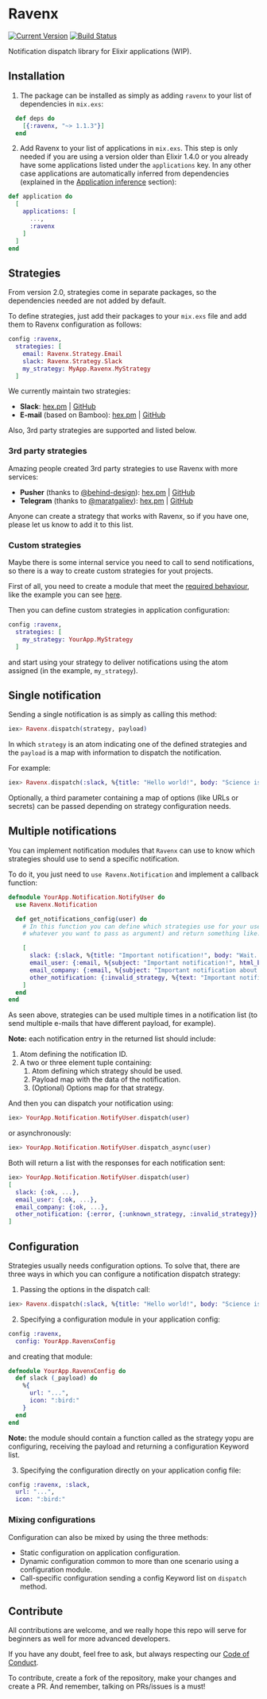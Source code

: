 # Ravenx


[![Current Version](https://img.shields.io/hexpm/v/ravenx.svg)](https://hex.pm/packages/ravenx)
[![Build Status](https://travis-ci.org/acutario/ravenx.svg?branch=master)](https://travis-ci.org/acutario/ravenx)

Notification dispatch library for Elixir applications (WIP).

## Installation

1. The package can be installed as simply as adding `ravenx` to your list of dependencies in `mix.exs`:

```elixir
  def deps do
    [{:ravenx, "~> 1.1.3"}]
  end
```

2. Add Ravenx to your list of applications in `mix.exs`. This step is only needed if you are using a version older than Elixir 1.4.0 or you already have some applications listed under the `applications` key. In any other case applications are automatically inferred from dependencies (explained in the [Application inference](http://elixir-lang.github.io/blog/2017/01/05/elixir-v1-4-0-released/) section):

```elixir
def application do
  [
    applications: [
      ...,
      :ravenx
    ]
  ]
end
```

## Strategies

From version 2.0, strategies come in separate packages, so the dependencies
needed are not added by default.

To define strategies, just add their packages to your `mix.exs` file and add
them to Ravenx configuration as follows:

```elixir
config :ravenx,
  strategies: [
    email: Ravenx.Strategy.Email
    slack: Ravenx.Strategy.Slack
    my_strategy: MyApp.Ravenx.MyStrategy
  ]
```

We currently maintain two strategies:

* **Slack**: [hex.pm](https://hex.pm/packages/ravenx_slack) | [GitHub](https://github.com/acutario/ravenx_slack)
* **E-mail** (based on Bamboo): [hex.pm](https://hex.pm/packages/ravenx_email) | [GitHub](https://github.com/acutario/ravenx_email)

Also, 3rd party strategies are supported and listed below.

### 3rd party strategies

Amazing people created 3rd party strategies to use Ravenx with more services:

* **Pusher** (thanks to [@behind-design](https://github.com/behind-design)): [hex.pm](https://hex.pm/packages/ravenx_pusher) | [GitHub](https://github.com/behind-design/ravenx-pusher)
* **Telegram** (thanks to [@maratgaliev](https://github.com/maratgaliev)): [hex.pm](https://hex.pm/packages/ravenx_telegram) | [GitHub](https://github.com/maratgaliev/ravenx_telegram)

Anyone can create a strategy that works with Ravenx, so if you have one, please let us know to add it to this list.

### Custom strategies

Maybe there is some internal service you need to call to send notifications, so there is a way to create custom strategies for yout projects.

First of all, you need to create a module that meet the [required behaviour](https://github.com/acutario/ravenx/blob/master/lib/ravenx/strategy_behaviour.ex), like the example you can see [here](https://github.com/acutario/ravenx/blob/master/lib/ravenx/strategy/dummy.ex).

Then you can define custom strategies in application configuration:

```elixir
config :ravenx,
  strategies: [
    my_strategy: YourApp.MyStrategy
  ]
```

and start using your strategy to deliver notifications using the atom assigned (in the example, `my_strategy`).

## Single notification

Sending a single notification is as simply as calling this method:

```elixir
iex> Ravenx.dispatch(strategy, payload)
```

In which `strategy` is an atom indicating one of the defined strategies and the
`payload` is a map with information to dispatch the notification.

For example:

```elixir
iex> Ravenx.dispatch(:slack, %{title: "Hello world!", body: "Science is cool!"})
```

Optionally, a third parameter containing a map of options (like URLs or
secrets) can be passed depending on strategy configuration needs.

## Multiple notifications

You can implement notification modules that `Ravenx` can use to know which strategies should use to send a specific notification.

To do it, you just need to `use Ravenx.Notification` and implement a callback function:

```elixir
defmodule YourApp.Notification.NotifyUser do
  use Ravenx.Notification

  def get_notifications_config(user) do
    # In this function you can define which strategies use for your user (or
    # whatever you want to pass as argument) and return something like:

    [
      slack: {:slack, %{title: "Important notification!", body: "Wait..."}, %{channel: user.slack_username}},
      email_user: {:email, %{subject: "Important notification!", html_body: "<h1>Wait...</h1>", to: user.email_address}},
      email_company: {:email, %{subject: "Important notification about an user!", html_body: "<h1>Wait...</h1>", to: user.company.email_address}},
      other_notification: {:invalid_strategy, %{text: "Important notification!"}, %{option1: value2}},
    ]
  end
end
```

As seen above, strategies can be used multiple times in a notification list (to send multiple e-mails that have different payload, for example).

**Note:** each notification entry in the returned list should include:

1. Atom defining the notification ID.
2. A two or three element tuple containing:
    1. Atom defining which strategy should be used.
    2. Payload map with the data of the notification.
    3. (Optional) Options map for that strategy.

And then you can dispatch your notification using:

```elixir
iex> YourApp.Notification.NotifyUser.dispatch(user)
```

or asynchronously:

```elixir
iex> YourApp.Notification.NotifyUser.dispatch_async(user)
```

Both will return a list with the responses for each notification sent:

```elixir
iex> YourApp.Notification.NotifyUser.dispatch(user)
[
  slack: {:ok, ...},
  email_user: {:ok, ...},
  email_company: {:ok, ...},
  other_notification: {:error, {:unknown_strategy, :invalid_strategy}}
]
```

## Configuration
Strategies usually needs configuration options. To solve that, there are three
ways in which you can configure a notification dispatch strategy:

1. Passing the options in the dispatch call:

  ```elixir
  iex> Ravenx.dispatch(:slack, %{title: "Hello world!", body: "Science is cool!"}, %{url: "...", icon: ":bird:"})
  ```

2. Specifying a configuration module in your application config:

  ```elixir
  config :ravenx,
    config: YourApp.RavenxConfig
  ```

  and creating that module:

  ```elixir
  defmodule YourApp.RavenxConfig do
    def slack (_payload) do
      %{
        url: "...",
        icon: ":bird:"
      }
    end
  end
  ```

  **Note:** the module should contain a function called as the strategy yopu are
  configuring, receiving the payload and returning a configuration Keyword list.

3. Specifying the configuration directly on your application config file:

  ```elixir
  config :ravenx, :slack,
    url: "...",
    icon: ":bird:"
  ```

### Mixing configurations
Configuration can also be mixed by using the three methods:

 * Static configuration on application configuration.
 * Dynamic configuration common to more than one scenario using a configuration module.
 * Call-specific configuration sending a config Keyword list on `dispatch` method.

## Contribute

All contributions are welcome, and we really hope this repo will serve for beginners as well for more advanced developers.

If you have any doubt, feel free to ask, but always respecting our [Code of Conduct](https://github.com/acutario/ravenx_slack/blob/master/CODE_OF_CONDUCT.md).

To contribute, create a fork of the repository, make your changes and create a PR. And remember, talking on PRs/issues is a must!
